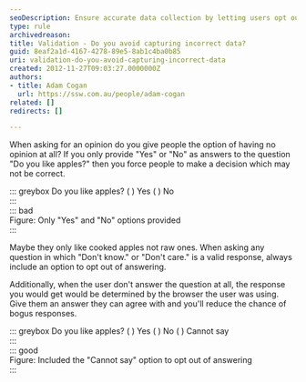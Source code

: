 ```yaml
---
seoDescription: Ensure accurate data collection by letting users opt out of questions they can't answer.
type: rule
archivedreason: 
title: Validation - Do you avoid capturing incorrect data?
guid: 8eaf2a1d-4167-4278-89e5-8ab1c4ba0b85
uri: validation-do-you-avoid-capturing-incorrect-data
created: 2012-11-27T09:03:27.0000000Z
authors:
- title: Adam Cogan
  url: https://ssw.com.au/people/adam-cogan
related: []
redirects: []

---
```


When asking for an opinion do you give people the option of having no opinion at all? If you only provide "Yes" or "No" as answers to the question "Do you like apples?" then you force people to make a decision which may not be correct.

<!--endintro-->

::: greybox
Do you like apples?
( ) Yes
( ) No  
:::  
::: bad  
Figure: Only "Yes" and "No" options provided  
:::  


Maybe they only like cooked apples not raw ones. When asking any question in which "Don't know." or "Don't care." is a valid response, always include an option to opt out of answering.

Additionally, when the user don't answer the question at all, the response you would get would be determined by the browser the user was using. Give them an answer they can agree with and you'll reduce the chance of bogus responses.

::: greybox
Do you like apples?
( ) Yes
( ) No
( ) Cannot say  
:::  
::: good  
Figure: Included the "Cannot say" option to opt out of answering  
:::  

